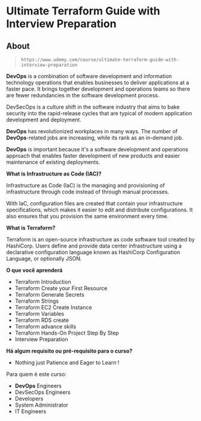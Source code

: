 # Ultimate Terraform Guide with Interview Preparation

## About

> `https://www.udemy.com/course/ultimate-terraform-guide-with-interview-preparation`

**DevOps** is a combination of software development and information technology operations that enables businesses to deliver applications at a faster pace. It brings together development and operations teams so there are fewer redundancies in the software development process.

DevSecOps is a culture shift in the software industry that aims to bake security into the rapid-release cycles that are typical of modern application development and deployment.

**DevOps** has revolutionized workplaces in many ways. The number of **DevOps**-related jobs are increasing, while its rank as an in-demand job.

**DevOps** is important because it's a software development and operations approach that enables faster development of new products and easier maintenance of existing deployments.

**What is Infrastructure as Code (IAC)?**

Infrastructure as Code (IaC) is the managing and provisioning of infrastructure through code instead of through manual processes.

With IaC, configuration files are created that contain your infrastructure specifications, which makes it easier to edit and distribute configurations. It also ensures that you provision the same environment every time.

**What is Terraform?**

Terraform is an open-source infrastructure as code software tool created by HashiCorp. Users define and provide data center infrastructure using a declarative configuration language known as HashiCorp Configuration Language, or optionally JSON.

**O que você aprenderá**

- Terraform Introduction
- Terraform Create your First Resource
- Terraform Generate Secrets
- Terraform Strings
- Terraform EC2 Create Instance
- Terraform Variables
- Terraform RDS create
- Terraform advance skills
- Terraform Hands-On Project Step By Step
- Interview Preparation

**Há algum requisito ou pré-requisito para o curso?**

- Nothing just Patience and Eager to Learn !

Para quem é este curso:

- **DevOps** Engineers
- DevSecOps Engineers
- Developers
- System Administrator
- IT Engineers

## 